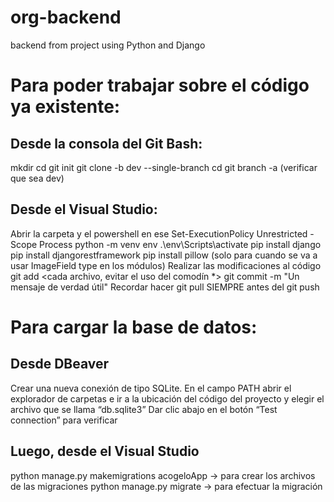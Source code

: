 # org-backend
backend from project using Python and Django
# Para poder trabajar sobre el código ya existente:

## Desde la consola del Git Bash:

mkdir <directorio>
cd <directorio>
git init
git clone -b dev --single-branch <url>
cd <project>
git branch -a (verificar que sea dev)

## Desde el Visual Studio:
Abrir la carpeta <directorio> y el powershell en ese <directorio>
Set-ExecutionPolicy Unrestricted -Scope Process
python -m venv env
.\env\Scripts\activate
pip install django
pip install djangorestframework
pip install pillow (solo para cuando se va a usar ImageField type en los módulos)
Realizar las modificaciones al código 
git add <cada archivo, evitar el uso del comodín *>
git commit -m "Un mensaje de verdad útil"
Recordar hacer git pull SIEMPRE antes del git push

# Para cargar la base de datos:
## Desde DBeaver
Crear una nueva conexión de tipo SQLite. 
En el campo PATH abrir el explorador de carpetas e ir a la ubicación del código del proyecto y elegir el archivo que se llama “db.sqlite3”
Dar clic abajo en el botón “Test connection” para verificar 
## Luego, desde el Visual Studio
python manage.py makemigrations acogeloApp → para crear los archivos de las migraciones
python manage.py migrate → para efectuar la migración

